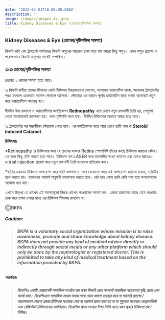 ```yaml
---
date: '2022-02-01T18:00:00.000Z'
description: ''
image: /images/images-44.jpeg
title: Kidney Diseases & Eye (চোখের/দৃষ্টিশক্তির সমস্যা)
---
```




### Kidney Diseases & Eye (চোখের/দৃষ্টিশক্তির সমস্যা)

কিডনি রুগি এবং ট্রান্সপ্লান্ট পার্সনদের কিডনি অসুখের আড়ালে ঢাকা পড়ে যায় আরো কিছু অসুখ। এসব অসুখ প্রত্যক্ষ ও পরোক্ষভাবে কিডনি অসুখের সাথেই সম্পর্কিত।

### **💥💥চোখের/দৃষ্টিশক্তির সমস্যা**

প্রধানত ২ ধরনের সমস্যা হতে পারে।

১ঃ কিডনি রুগীরা তাদের জীবনের একটা দীর্ঘসময় উচ্চরক্তচাপে ভোগেন, অনেকের ডায়াবেটিস থাকে, অনেকের ট্রান্সপ্লান্টের পরও রক্তচাপ একেবারে নরমাল লেভেলে আসেনা। স্টেরয়েড এর কারনে পূর্বের ডায়াবেটিস বাড়ে অথবা অনেকেই নতুন করে ডায়াবেটিসে আক্রান্ত হন।

দীর্ঘদিন উচ্চ রক্তচাপ ও ডায়াবেটিসের কমপ্লিকেশন **Retinopathy** এতে চোখে নতুন রক্তনালী তৈরি হয়, সেগুলো থেকে মাঝেমাঝেই রক্তক্ষরণ হয়। ফলে দৃষ্টিশক্তি কমে যায়। দীর্ঘদিন চিকিৎসার অভাবে অন্ধত্ব হতে পারে।

২ঃ ট্রান্সপ্লান্টের পর সারাজীবন স্টেরয়েড খেতে হবে। এর কমপ্লিকেশন হতে পারে চোখে ছানি পড়া বা **Steroid induced Cataract**.

**চিকিৎসাঃ**

\*Retinopathy ‘র চিকিৎসার জন্য যে চোখের ডাক্তার Retina স্পেশালিষ্ট তাঁদের কাছে চিকিৎসা করানো বেটার। এর জন্য কিছু টেস্ট করতে হতে পারে। চিকিৎসা হল LASER করে রক্তনালীর সংখ্যা কমানো এবং চোখে Intra-vitrial injection প্রয়োগ করে নতুন রক্তনালী তৈরি হওয়াকে প্রতিরোধ করা।

\*ছানির একমাত্র চিকিৎসা অপারেশন করে ছানি অপসারণ। তবে যেকোনো সময় এই অপারেশন করানো যায়না, ম্যাচিউর হলে করতে হয়। ডাক্তারের পরামর্শ অনুযায়ী ফলোআপ করতে হবে। লেট হয়ে গেলে ছানি বেশি শক্ত হয়ে অপারেশনের অযোগ্য হয়ে যায়।

এখানে উল্লেখ্য যে চোখের এই সমস্যাগুলো নিছক চোখের পাওয়ারের সমস্যা নয়। এজন্য ডাক্তারের কাছে যেয়ে পাওয়ার চেক করে চশমা নেয়ার মধ্যে এর চিকিৎসা সীমাবদ্ধ রাখবেন না।

ⒸBKPA

##### **Caution:**

> ###### **BKPA is a voluntary social organization whose mission is to raise awareness, promote and share knowledge about kidney disease. BKPA does not provide any kind of medical advice directly or indirectly through social media or any other platform which should only be done by the nephrologist or registered doctor. This is prohibited to take any kind of medical treatment based on the information provided by BKPA.**

##### **সতর্কতাঃ**

> ###### **বিকেপিএ একটি স্বেচ্ছাসেবী সামাজিক সংগঠন যার লক্ষ্য কিডনি রোগ সম্পর্কে সামাজিক সচেতনতা বৃদ্ধি,প্রচার এবং সতর্ক করা। বিকেপিএতে সামাজিক মাধ্যম অথবা অন্য কোন মাধ্যম ব্যবহার করে বা সরাসরি প্রত্যক্ষ / পরোক্ষভাবে কোনো প্রকার চিকিৎসা সংক্রান্ত সেবা বা পরামর্শ প্রদান করা হয় না যা শুধুমাত্র আপনার নেফ্রোলজিস্ট এবং রেজিস্টার্ড চিকিৎসকের এখতিয়ার।বিকেপিএ প্রদত্ত তথ্যের উপর ভিত্তি করে কোন প্রকার চিকিৎসা গ্রহণ নিষিদ্ধ।**
